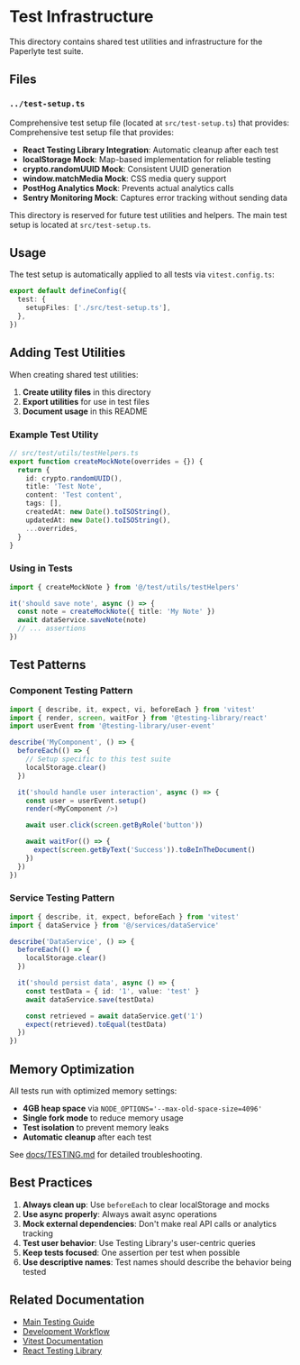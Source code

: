 # Test Infrastructure

This directory contains shared test utilities and infrastructure for the Paperlyte test suite.

## Files

### `../test-setup.ts`

Comprehensive test setup file (located at `src/test-setup.ts`) that provides:
Comprehensive test setup file that provides:

- **React Testing Library Integration**: Automatic cleanup after each test
- **localStorage Mock**: Map-based implementation for reliable testing
- **crypto.randomUUID Mock**: Consistent UUID generation
- **window.matchMedia Mock**: CSS media query support
- **PostHog Analytics Mock**: Prevents actual analytics calls
- **Sentry Monitoring Mock**: Captures error tracking without sending data

This directory is reserved for future test utilities and helpers. The main test setup is located at `src/test-setup.ts`.

## Usage

The test setup is automatically applied to all tests via `vitest.config.ts`:

```typescript
export default defineConfig({
  test: {
    setupFiles: ['./src/test-setup.ts'],
  },
})
```

## Adding Test Utilities

When creating shared test utilities:

1. **Create utility files** in this directory
2. **Export utilities** for use in test files
3. **Document usage** in this README

### Example Test Utility

```typescript
// src/test/utils/testHelpers.ts
export function createMockNote(overrides = {}) {
  return {
    id: crypto.randomUUID(),
    title: 'Test Note',
    content: 'Test content',
    tags: [],
    createdAt: new Date().toISOString(),
    updatedAt: new Date().toISOString(),
    ...overrides,
  }
}
```

### Using in Tests

```typescript
import { createMockNote } from '@/test/utils/testHelpers'

it('should save note', async () => {
  const note = createMockNote({ title: 'My Note' })
  await dataService.saveNote(note)
  // ... assertions
})
```

## Test Patterns

### Component Testing Pattern

```typescript
import { describe, it, expect, vi, beforeEach } from 'vitest'
import { render, screen, waitFor } from '@testing-library/react'
import userEvent from '@testing-library/user-event'

describe('MyComponent', () => {
  beforeEach(() => {
    // Setup specific to this test suite
    localStorage.clear()
  })

  it('should handle user interaction', async () => {
    const user = userEvent.setup()
    render(<MyComponent />)

    await user.click(screen.getByRole('button'))

    await waitFor(() => {
      expect(screen.getByText('Success')).toBeInTheDocument()
    })
  })
})
```

### Service Testing Pattern

```typescript
import { describe, it, expect, beforeEach } from 'vitest'
import { dataService } from '@/services/dataService'

describe('DataService', () => {
  beforeEach(() => {
    localStorage.clear()
  })

  it('should persist data', async () => {
    const testData = { id: '1', value: 'test' }
    await dataService.save(testData)

    const retrieved = await dataService.get('1')
    expect(retrieved).toEqual(testData)
  })
})
```

## Memory Optimization

All tests run with optimized memory settings:

- **4GB heap space** via `NODE_OPTIONS='--max-old-space-size=4096'`
- **Single fork mode** to reduce memory usage
- **Test isolation** to prevent memory leaks
- **Automatic cleanup** after each test

See [docs/TESTING.md](../../docs/TESTING.md) for detailed troubleshooting.

## Best Practices

1. **Always clean up**: Use `beforeEach` to clear localStorage and mocks
2. **Use async properly**: Always await async operations
3. **Mock external dependencies**: Don't make real API calls or analytics tracking
4. **Test user behavior**: Use Testing Library's user-centric queries
5. **Keep tests focused**: One assertion per test when possible
6. **Use descriptive names**: Test names should describe the behavior being tested

## Related Documentation

- [Main Testing Guide](../../docs/TESTING.md)
- [Development Workflow](../../docs/development-workflow.md)
- [Vitest Documentation](https://vitest.dev/)
- [React Testing Library](https://testing-library.com/react)
